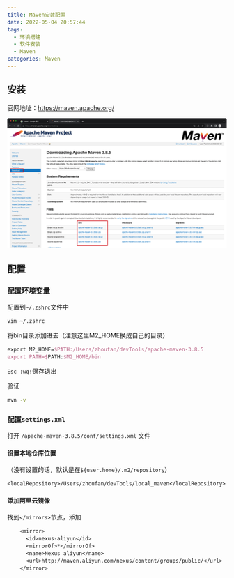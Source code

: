 ```yaml
---
title: Maven安装配置
date: 2022-05-04 20:57:44
tags:
  - 环境搭建
  - 软件安装
  - Maven
categories: Maven
---
```


## 安装

官网地址：https://maven.apache.org/

![image-20220504212547456](https://raw.githubusercontent.com/HeroZhouFan/uPic/master/uPic/20220504212547EO0mql.png)

## 配置

### 配置环境变量

配置到`~/.zshrc`文件中

```bash
vim ~/.zshrc
```

将bin目录添加进去（注意这里M2_HOME换成自己的目录）

```tex
export M2_HOME=$PATH:/Users/zhoufan/devTools/apache-maven-3.8.5
export PATH=$PATH:$M2_HOME/bin
```

`Esc :wq!`保存退出

验证

```bash
mvn -v
```

### 配置`settings.xml`

打开 `/apache-maven-3.8.5/conf/settings.xml` 文件

#### 设置本地仓库位置

（没有设置的话，默认是在`${user.home}/.m2/repository`）

```tex
<localRepository>/Users/zhoufan/devTools/local_maven</localRepository>
```

#### 添加阿里云镜像

找到`</mirrors>`节点，添加

```tex
    <mirror>
      <id>nexus-aliyun</id>
      <mirrorOf>*</mirrorOf>
      <name>Nexus aliyun</name>
      <url>http://maven.aliyun.com/nexus/content/groups/public/</url>
    </mirror>
```
